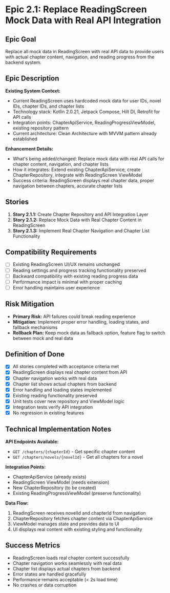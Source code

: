 # Epic 2.1: Replace ReadingScreen Mock Data with Real API Integration

## Epic Goal

Replace all mock data in ReadingScreen with real API data to provide users with actual chapter content, navigation, and reading progress from the backend system.

## Epic Description

**Existing System Context:**

- Current ReadingScreen uses hardcoded mock data for user IDs, novel IDs, chapter IDs, and chapter lists
- Technology stack: Kotlin 2.0.21, Jetpack Compose, Hilt DI, Retrofit for API calls
- Integration points: ChapterApiService, ReadingProgressViewModel, existing repository pattern
- Current architecture: Clean Architecture with MVVM pattern already established

**Enhancement Details:**

- What's being added/changed: Replace mock data with real API calls for chapter content, navigation, and chapter lists
- How it integrates: Extend existing ChapterApiService, create ChapterRepository, integrate with ReadingScreen ViewModel
- Success criteria: ReadingScreen displays real chapter data, proper navigation between chapters, accurate chapter lists

## Stories

1. **Story 2.1.1:** Create Chapter Repository and API Integration Layer
2. **Story 2.1.2:** Replace Mock Data with Real Chapter Content in ReadingScreen
3. **Story 2.1.3:** Implement Real Chapter Navigation and Chapter List Functionality

## Compatibility Requirements

- [ ] Existing ReadingScreen UI/UX remains unchanged
- [ ] Reading settings and progress tracking functionality preserved
- [ ] Backward compatibility with existing reading progress data
- [ ] Performance impact is minimal with proper caching
- [ ] Error handling maintains user experience

## Risk Mitigation

- **Primary Risk:** API failures could break reading experience
- **Mitigation:** Implement proper error handling, loading states, and fallback mechanisms
- **Rollback Plan:** Keep mock data as fallback option, feature flag to switch between mock and real data

## Definition of Done

- [x] All stories completed with acceptance criteria met
- [x] ReadingScreen displays real chapter content from API
- [x] Chapter navigation works with real data
- [x] Chapter list shows actual chapters from backend
- [x] Error handling and loading states implemented
- [x] Existing reading functionality preserved
- [x] Unit tests cover new repository and ViewModel logic
- [x] Integration tests verify API integration
- [x] No regression in existing features

## Technical Implementation Notes

**API Endpoints Available:**
- `GET /chapters/{chapterId}` - Get specific chapter content
- `GET /chapters/novels/{novelId}` - Get all chapters for a novel

**Integration Points:**
- ChapterApiService (already exists)
- ReadingScreen ViewModel (needs extension)
- New ChapterRepository (to be created)
- Existing ReadingProgressViewModel (preserve functionality)

**Data Flow:**
1. ReadingScreen receives novelId and chapterId from navigation
2. ChapterRepository fetches chapter content via ChapterApiService
3. ViewModel manages state and provides data to UI
4. UI displays real content with existing styling and functionality

## Success Metrics

- ReadingScreen loads real chapter content successfully
- Chapter navigation works seamlessly with real data
- Chapter list displays actual chapters from backend
- Error states are handled gracefully
- Performance remains acceptable (< 2s load time)
- No crashes or data corruption
